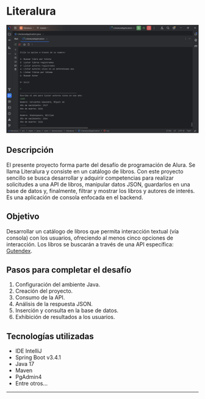 # Literalura

![Imagen de ejecucion del proyecto](images/LiteraluraApplication.java17.png)

## Descripción

El presente proyecto forma parte del desafío de programación de Alura. Se llama Literalura y consiste en un catálogo de libros. Con este proyecto sencillo se busca desarrollar y adquirir competencias para realizar solicitudes a una API de libros, manipular datos JSON, guardarlos en una base de datos y, finalmente, filtrar y mostrar los libros y autores de interés. Es una aplicación de consola enfocada en el backend.

## Objetivo

Desarrollar un catálogo de libros que permita interacción textual (vía consola) con los usuarios, ofreciendo al menos cinco opciones de interacción. Los libros se buscarán a través de una API específica: [Gutendex](https://gutendex.com/).

## Pasos para completar el desafío

1. Configuración del ambiente Java.
2. Creación del proyecto.
3. Consumo de la API.
4. Análisis de la respuesta JSON.
5. Inserción y consulta en la base de datos.
6. Exhibición de resultados a los usuarios.

## Tecnologías utilizadas

- IDE IntelliJ
- Spring Boot v3.4.1
- Java 17
- Maven
- PgAdmin4
- Entre otros...

---
